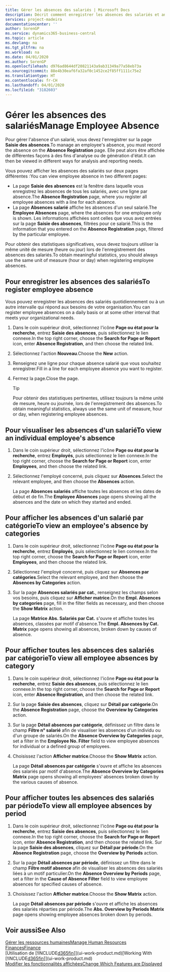 ```yaml
---
title: Gérer les absences des salariés | Microsoft Docs
description: Décrit comment enregistrer les absences des salariés et analyser les statistiques d'indisponibilité.
services: project-madeira
documentationcenter: ''
author: SorenGP
ms.service: dynamics365-business-central
ms.topic: article
ms.devlang: na
ms.tgt_pltfrm: na
ms.workload: na
ms.date: 04/01/2020
ms.author: SorenGP
ms.openlocfilehash: d976ad8644df20821143a9ab31349a77a58eb73a
ms.sourcegitcommit: 88e4b30eaf6fa32af0c1452ce2f85ff1111c75e2
ms.translationtype: HT
ms.contentlocale: fr-CH
ms.lasthandoff: 04/01/2020
ms.locfileid: "3182603"
---
```

# <a name="manage-employee-absence"></a><span data-ttu-id="ce9cc-103">Gérer les absences des salariés</span><span class="sxs-lookup"><span data-stu-id="ce9cc-103">Manage Employee Absence</span></span>
<span data-ttu-id="ce9cc-104">Pour gérer l'absence d'un salarié, vous devez l'enregistrer sur la page **Saisie des absences**.</span><span class="sxs-lookup"><span data-stu-id="ce9cc-104">To manage an employee's absence, you must record the absence on the **Absence Registration** page.</span></span> <span data-ttu-id="ce9cc-105">Elle peut alors être affichée de différentes façons à des fins d'analyse ou de génération d'état.</span><span class="sxs-lookup"><span data-stu-id="ce9cc-105">It can then be viewed in different ways for analysis and reporting needs.</span></span>

<span data-ttu-id="ce9cc-106">Vous pouvez afficher les absences des salariés sur deux pages différentes :</span><span class="sxs-lookup"><span data-stu-id="ce9cc-106">You can view employee absence in two different pages:</span></span>

* <span data-ttu-id="ce9cc-107">La page **Saisie des absences** est la fenêtre dans laquelle vous enregistrez les absences de tous les salariés, avec une ligne par absence.</span><span class="sxs-lookup"><span data-stu-id="ce9cc-107">The **Absence Registration** page, where you register all employee absences with a line for each absence.</span></span>
* <span data-ttu-id="ce9cc-108">La page **Absences salarié** affiche les absences d'un seul salarié.</span><span class="sxs-lookup"><span data-stu-id="ce9cc-108">The **Employee Absences** page, where the absences for one employee only is shown.</span></span> <span data-ttu-id="ce9cc-109">Les informations affichées sont celles que vous avez entrées sur la page **Saisie des absences**, filtrées pour ce salarié.</span><span class="sxs-lookup"><span data-stu-id="ce9cc-109">This is the information that you entered on the **Absence Registration** page, filtered by the particular employee.</span></span>

<span data-ttu-id="ce9cc-110">Pour obtenir des statistiques significatives, vous devez toujours utiliser la même unité de mesure (heure ou jour) lors de l'enregistrement des absences des salariés.</span><span class="sxs-lookup"><span data-stu-id="ce9cc-110">To obtain meaningful statistics, you should always use the same unit of measure (hour or day) when registering employee absences.</span></span>

## <a name="to-register-employee-absence"></a><span data-ttu-id="ce9cc-111">Pour enregistrer les absences des salariés</span><span class="sxs-lookup"><span data-stu-id="ce9cc-111">To register employee absence</span></span>
<span data-ttu-id="ce9cc-112">Vous pouvez enregistrer les absences des salariés quotidiennement ou à un autre intervalle qui répond aux besoins de votre organisation.</span><span class="sxs-lookup"><span data-stu-id="ce9cc-112">You can register employee absences on a daily basis or at some other interval that meets your organizational needs.</span></span>

1. <span data-ttu-id="ce9cc-113">Dans le coin supérieur droit, sélectionnez l'icône **Page ou état pour la recherche**, entrez **Saisie des absences**, puis sélectionnez le lien connexe.</span><span class="sxs-lookup"><span data-stu-id="ce9cc-113">In the top right corner, choose the **Search for Page or Report** icon, enter **Absence Registration**, and then choose the related link.</span></span>
2. <span data-ttu-id="ce9cc-114">Sélectionnez l'action **Nouveau**.</span><span class="sxs-lookup"><span data-stu-id="ce9cc-114">Choose the **New** action.</span></span>
3. <span data-ttu-id="ce9cc-115">Renseignez une ligne pour chaque absence salarié que vous souhaitez enregistrer.</span><span class="sxs-lookup"><span data-stu-id="ce9cc-115">Fill in a line for each employee absence you want to register.</span></span>
4. <span data-ttu-id="ce9cc-116">Fermez la page.</span><span class="sxs-lookup"><span data-stu-id="ce9cc-116">Close the page.</span></span>

    > [!Tip]
    > <span data-ttu-id="ce9cc-117">Pour obtenir des statistiques pertinentes, utilisez toujours la même unité de mesure, heure ou journée, lors de l'enregistrement des absences.</span><span class="sxs-lookup"><span data-stu-id="ce9cc-117">To obtain meaningful statistics, always use the same unit of measure, hour or day, when registering employee absences.</span></span>

## <a name="to-view-an-individual-employees-absence"></a><span data-ttu-id="ce9cc-118">Pour visualiser les absences d'un salarié</span><span class="sxs-lookup"><span data-stu-id="ce9cc-118">To view an individual employee's absence</span></span>
1. <span data-ttu-id="ce9cc-119">Dans le coin supérieur droit, sélectionnez l'icône **Page ou état pour la recherche**, entrez **Employés**, puis sélectionnez le lien connexe.</span><span class="sxs-lookup"><span data-stu-id="ce9cc-119">In the top right corner, choose the **Search for Page or Report** icon, enter **Employees**, and then choose the related link.</span></span>
2. <span data-ttu-id="ce9cc-120">Sélectionnez l'employé concerné, puis cliquez sur **Absences**.</span><span class="sxs-lookup"><span data-stu-id="ce9cc-120">Select the relevant employee, and then choose the **Absences** action.</span></span>

    <span data-ttu-id="ce9cc-121">La page **Absences salariés** affiche toutes les absences et les dates de début et de fin.</span><span class="sxs-lookup"><span data-stu-id="ce9cc-121">The **Employee Absences** page opens showing all the absences and the date on which they started and ended.</span></span>

## <a name="to-view-an-employees-absence-by-categories"></a><span data-ttu-id="ce9cc-122">Pour afficher les absences d'un salarié par catégorie</span><span class="sxs-lookup"><span data-stu-id="ce9cc-122">To view an employee's absence by categories</span></span>
1. <span data-ttu-id="ce9cc-123">Dans le coin supérieur droit, sélectionnez l'icône **Page ou état pour la recherche**, entrez **Employés**, puis sélectionnez le lien connexe.</span><span class="sxs-lookup"><span data-stu-id="ce9cc-123">In the top right corner, choose the **Search for Page or Report** icon, enter **Employees**, and then choose the related link.</span></span>
2. <span data-ttu-id="ce9cc-124">Sélectionnez l'employé concerné, puis cliquez sur **Absences par catégories**.</span><span class="sxs-lookup"><span data-stu-id="ce9cc-124">Select the relevant employee, and then choose the **Absences by Categories** action.</span></span>
3. <span data-ttu-id="ce9cc-125">Sur la page **Absences salariés par cat.**, renseignez les champs selon vos besoins, puis cliquez sur **Afficher matrice**.</span><span class="sxs-lookup"><span data-stu-id="ce9cc-125">On the **Empl. Absences by categories** page, fill in the filter fields as necessary, and then choose the **Show Matrix** action.</span></span>

    <span data-ttu-id="ce9cc-126">La page **Matrice Abs. Salariés par Cat.** s'ouvre et affiche toutes les absences, classées par motif d'absence.</span><span class="sxs-lookup"><span data-stu-id="ce9cc-126">The **Empl. Absences by Cat. Matrix** page opens showing all absences, broken down by causes of absence.</span></span>

## <a name="to-view-all-employee-absences-by-category"></a><span data-ttu-id="ce9cc-127">Pour afficher toutes les absences des salariés par catégorie</span><span class="sxs-lookup"><span data-stu-id="ce9cc-127">To view all employee absences by category</span></span>
1. <span data-ttu-id="ce9cc-128">Dans le coin supérieur droit, sélectionnez l'icône **Page ou état pour la recherche**, entrez **Saisie des absences**, puis sélectionnez le lien connexe.</span><span class="sxs-lookup"><span data-stu-id="ce9cc-128">In the top right corner, choose the **Search for Page or Report** icon, enter **Absence Registration**, and then choose the related link.</span></span>
2. <span data-ttu-id="ce9cc-129">Sur la page **Saisie des absences**, cliquez sur **Détail par catégorie**.</span><span class="sxs-lookup"><span data-stu-id="ce9cc-129">On the **Absence Registration** page, choose the **Overview by Categories** action.</span></span>
3. <span data-ttu-id="ce9cc-130">Sur la page **Détail absences par catégorie**, définissez un filtre dans le champ **Filtre n° salarié** afin de visualiser les absences d'un individu ou d'un groupe de salariés.</span><span class="sxs-lookup"><span data-stu-id="ce9cc-130">On the **Absence Overview by Categories** page, set a filter in the **Employee No. Filter** field to view employee absences for individual or a defined group of employees.</span></span>
4. <span data-ttu-id="ce9cc-131">Choisissez l'action **Afficher matrice**.</span><span class="sxs-lookup"><span data-stu-id="ce9cc-131">Choose the **Show Matrix** action.</span></span>

    <span data-ttu-id="ce9cc-132">La page **Détail absences par catégorie** s'ouvre et affiche les absences des salariés par motif d'absence.</span><span class="sxs-lookup"><span data-stu-id="ce9cc-132">The **Absence Overview by Categories Matrix** page opens showing all employees’ absences broken down by the various causes of absence.</span></span>

## <a name="to-view-all-employee-absences-by-period"></a><span data-ttu-id="ce9cc-133">Pour afficher toutes les absences des salariés par période</span><span class="sxs-lookup"><span data-stu-id="ce9cc-133">To view all employee absences by period</span></span>
1. <span data-ttu-id="ce9cc-134">Dans le coin supérieur droit, sélectionnez l'icône **Page ou état pour la recherche**, entrez **Saisie des absences**, puis sélectionnez le lien connexe.</span><span class="sxs-lookup"><span data-stu-id="ce9cc-134">In the top right corner, choose the **Search for Page or Report** icon, enter **Absence Registration**, and then choose the related link.</span></span>
   <span data-ttu-id="ce9cc-135">Sur la page **Saisie des absences**, cliquez sur **Détail par période**.</span><span class="sxs-lookup"><span data-stu-id="ce9cc-135">On the **Absence Registration** page, choose the **Overview by Periods** action.</span></span>
2. <span data-ttu-id="ce9cc-136">Sur la page **Détail absences par période**, définissez un filtre dans le champ **Filtre motif absence** afin de visualiser les absences des salariés liées à un motif particulier.</span><span class="sxs-lookup"><span data-stu-id="ce9cc-136">On the **Absence Overview by Periods** page, set a filter in the **Cause of Absence Filter** field to view employee absences for specified causes of absence.</span></span>
3. <span data-ttu-id="ce9cc-137">Choisissez l'action **Afficher matrice**.</span><span class="sxs-lookup"><span data-stu-id="ce9cc-137">Choose the **Show Matrix** action.</span></span>

    <span data-ttu-id="ce9cc-138">La page **Détail absences par période** s'ouvre et affiche les absences des salariés réparties par période.</span><span class="sxs-lookup"><span data-stu-id="ce9cc-138">The **Abs. Overview by Periods Matrix** page opens showing employee absences broken down by periods.</span></span>

## <a name="see-also"></a><span data-ttu-id="ce9cc-139">Voir aussi</span><span class="sxs-lookup"><span data-stu-id="ce9cc-139">See Also</span></span>
[<span data-ttu-id="ce9cc-140">Gérer les ressources humaines</span><span class="sxs-lookup"><span data-stu-id="ce9cc-140">Manage Human Resources</span></span>](hr-manage-human-resources.md)  
[<span data-ttu-id="ce9cc-141">Finances</span><span class="sxs-lookup"><span data-stu-id="ce9cc-141">Finance</span></span>](finance.md)  
<span data-ttu-id="ce9cc-142">[Utilisation de [!INCLUDE[d365fin](includes/d365fin_md.md)]](ui-work-product.md)</span><span class="sxs-lookup"><span data-stu-id="ce9cc-142">[Working With [!INCLUDE[d365fin](includes/d365fin_md.md)]](ui-work-product.md)</span></span>  
[<span data-ttu-id="ce9cc-143">Modifier les fonctionnalités affichées</span><span class="sxs-lookup"><span data-stu-id="ce9cc-143">Change Which Features are Displayed</span></span>](ui-experiences.md)
